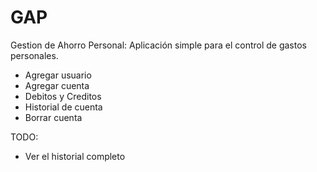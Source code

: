 # GAP
Gestion de Ahorro Personal:
Aplicación simple para el control de gastos personales.

- Agregar usuario
- Agregar cuenta
- Debitos y Creditos
- Historial de cuenta
- Borrar cuenta

TODO:
- Ver el historial completo
